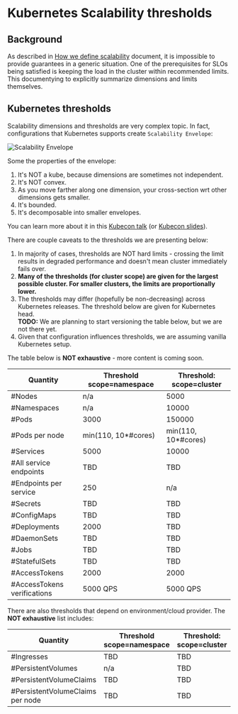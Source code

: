 # Kubernetes Scalability thresholds

## Background

As described in [How we define scalability] document, it is impossible
to provide guarantees in a generic situation. One of the prerequisites
for SLOs being satisfied is keeping the load in the cluster within
recommended limits. This documentying to explicitly summarize
dimensions and limits themselves.

[How we define scalability]: https://github.com/kubernetes/community/blob/master/sig-scalability/slos/slos.md#how-we-define-scalability

## Kubernetes thresholds

Scalability dimensions and thresholds are very complex topic. In fact,
configurations that Kubernetes supports create `Scalability Envelope`:

![Scalability Envelope](./scalability-envelope.png)

Some the properties of the envelope:
1. It's NOT a kube, because dimensions are sometimes not independent.
1. It's NOT convex.
1. As you move farther along one dimension, your cross-section wrt other
   dimensions gets smaller.
1. It's bounded.
1. It's decomposable into smaller envelopes.

You can learn more about it in this [Kubecon talk] (or [Kubecon slides]).

There are couple caveats to the thresholds we are presenting below:
1. In majority of cases, thresholds are NOT hard limits - crossing
   the limit results in degraded performance and doesn't mean cluster
   immediately fails over.
1. **Many of the thresholds (for cluster scope) are given for the largest
   possible cluster. For smaller clusters, the limits are proportionally
   lower.**
1. The thresholds may differ (hopefully be non-decreasing) across Kubernetes
   releases. The threshold below are given for Kubernetes head. <br/>
   **TODO:** We are planning to start versioning the table below, but we
   are not there yet.
1. Given that configuration influences thresholds, we are assuming vanilla
   Kubernetes setup.

The table below is **NOT exhaustive** - more content is coming soon.

| Quantity                    | Threshold scope=namespace | Threshold: scope=cluster |
|-----------------------------|---------------------------|--------------------------|
| #Nodes                      | n/a                       | 5000                     |
| #Namespaces                 | n/a                       | 10000                    |
| #Pods                       | 3000                      | 150000                   |
| #Pods per node              | min(110, 10*#cores)       | min(110, 10*#cores)      |
| #Services                   | 5000                      | 10000                    |
| #All service endpoints      | TBD                       | TBD                      |
| #Endpoints per service      | 250                       | n/a                      |
| #Secrets                    | TBD                       | TBD                      |
| #ConfigMaps                 | TBD                       | TBD                      |
| #Deployments                | 2000                      | TBD                      |
| #DaemonSets                 | TBD                       | TBD                      |
| #Jobs                       | TBD                       | TBD                      |
| #StatefulSets               | TBD                       | TBD                      |
| #AccessTokens               | 2000                      | 2000                     |
| #AccessTokens verifications | 5000 QPS                  | 5000 QPS                 |

There are also thresholds that depend on environment/cloud provider. The **NOT
exhaustive** list includes:

| Quantity                         | Threshold scope=namespace | Threshold: scope=cluster |
|----------------------------------|---------------------------|--------------------------|
| #Ingresses                       | TBD                       | TBD                      |
| #PersistentVolumes               | n/a                       | TBD                      |
| #PersistentVolumeClaims          | TBD                       | TBD                      |
| #PersistentVolumeClaims per node | TBD                       | TBD                      |


[Kubecon slides]: https://docs.google.com/presentation/d/1aWjxpY4YJ4KJQUTqaVHdR4sbhwqDiW30EF4_hGCc-gI
[Kubecon talk]: https://www.youtube.com/watch?v=t_Ww6ELKl4Q
